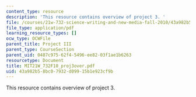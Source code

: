 ```yaml
---
content_type: resource
description: 'This resource contains overview of project 3. '
file: /courses/21w-732-science-writing-and-new-media-fall-2010/43a982b58bc07932d09915b1e923cf9b_MIT21W_732F10_proj3over.pdf
file_type: application/pdf
learning_resource_types: []
ocw_type: OCWFile
parent_title: Project III
parent_type: CourseSection
parent_uid: 0487c975-62f4-5496-ee82-03f1ae1b6263
resourcetype: Document
title: MIT21W_732F10_proj3over.pdf
uid: 43a982b5-8bc0-7932-d099-15b1e923cf9b
---
```

This resource contains overview of project 3. 

